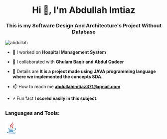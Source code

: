 <h1 align="center">Hi 👋, I'm Abdullah Imtiaz</h1>
<h3 align="center">This is my Software Design And Architecture's Project Without Database</h3>

<p align="left"> <img src="https://komarev.com/ghpvc/?username=abdullah&label=Profile%20views&color=0e75b6&style=flat" alt="abdullah" /> </p>

- 🔭 I worked on **Hospital Management System**

- 👯 I collaborated with **Ghulam Baqir and Abdul Qadeer**

- 💬 Details are **It is a project made using JAVA programming language where we implemented the concepts SDA.**

- 📫 How to reach me **abdullahimtiaz371@gmail.com**

- ⚡ Fun fact **I scored easily in this subject.**

</p>

<h3 align="left">Languages and Tools:</h3>
<p align="left"> <a href="https://www.java.com" target="_blank" rel="noreferrer"> <img src="https://raw.githubusercontent.com/devicons/devicon/master/icons/java/java-original.svg" alt="java" width="40" height="40"/> </a> </p>
